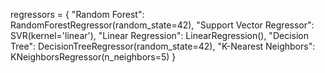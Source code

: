 regressors = {
    "Random Forest": RandomForestRegressor(random_state=42),
    "Support Vector Regressor": SVR(kernel='linear'),
    "Linear Regression": LinearRegression(),
    "Decision Tree": DecisionTreeRegressor(random_state=42),
    "K-Nearest Neighbors": KNeighborsRegressor(n_neighbors=5)
}
